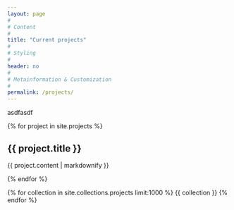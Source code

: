 ```yaml
---
layout: page
#
# Content
#
title: "Current projects"
#
# Styling
#
header: no
#
# Metainformation & Customization
#
permalink: /projects/
---
```


asdfasdf

{% for project in site.projects %}
  <h2>{{ project.title }}</h2>
  <p>{{ project.content | markdownify }}</p>
{% endfor %}

{% for collection in site.collections.projects limit:1000 %}
 {{ collection }}
{% endfor %}

